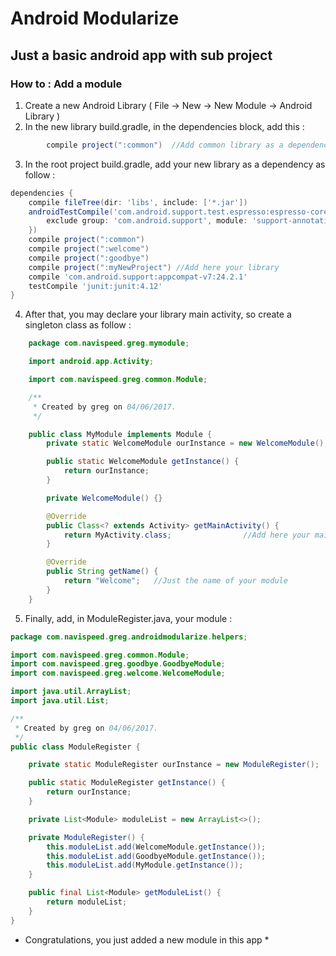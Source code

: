 # Android Modularize
## Just a basic android app with sub project

### How to : Add a module

1. Create a new Android Library ( File -> New -> New Module -> Android Library  )
2. In the new library build.gradle, in the dependencies block, add this :
```groovy
        compile project(":common")  //Add common library as a dependency == Use Module Interface
```

3. In the root project build.gradle, add your new library as a dependency as follow :
```groovy
dependencies {
    compile fileTree(dir: 'libs', include: ['*.jar'])
    androidTestCompile('com.android.support.test.espresso:espresso-core:2.2.2', {
        exclude group: 'com.android.support', module: 'support-annotations'
    })
    compile project(":common")
    compile project(":welcome")
    compile project(":goodbye")
    compile project(":myNewProject") //Add here your library
    compile 'com.android.support:appcompat-v7:24.2.1'
    testCompile 'junit:junit:4.12'
}
```

4. After that, you may declare your library main activity, so create a singleton class as follow :
```java
    package com.navispeed.greg.mymodule;

    import android.app.Activity;

    import com.navispeed.greg.common.Module;

    /**
     * Created by greg on 04/06/2017.
     */

    public class MyModule implements Module {
        private static WelcomeModule ourInstance = new WelcomeModule();

        public static WelcomeModule getInstance() {
            return ourInstance;
        }

        private WelcomeModule() {}

        @Override
        public Class<? extends Activity> getMainActivity() {
            return MyActivity.class;                //Add here your main activity of your module
        }

        @Override
        public String getName() {
            return "Welcome";   //Just the name of your module
        }
    }

```

5. Finally, add, in ModuleRegister.java, your module :

```java
package com.navispeed.greg.androidmodularize.helpers;

import com.navispeed.greg.common.Module;
import com.navispeed.greg.goodbye.GoodbyeModule;
import com.navispeed.greg.welcome.WelcomeModule;

import java.util.ArrayList;
import java.util.List;

/**
 * Created by greg on 04/06/2017.
 */
public class ModuleRegister {

    private static ModuleRegister ourInstance = new ModuleRegister();

    public static ModuleRegister getInstance() {
        return ourInstance;
    }

    private List<Module> moduleList = new ArrayList<>();

    private ModuleRegister() {
        this.moduleList.add(WelcomeModule.getInstance());
        this.moduleList.add(GoodbyeModule.getInstance());
        this.moduleList.add(MyModule.getInstance());
    }

    public final List<Module> getModuleList() {
        return moduleList;
    }
}
```

* Congratulations, you just added a new module in this app *